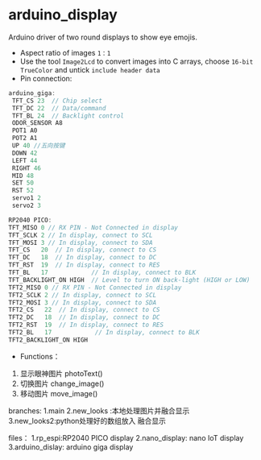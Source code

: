 # arduino_display

Arduino driver of two round displays to show eye emojis.

* Aspect ratio of images `1：1`
* Use the tool `Image2Lcd` to convert images into C arrays, choose `16-bit TrueColor` and untick `include header data`
* Pin connection:
```C
arduino_giga:
 TFT_CS 23  // Chip select
 TFT_DC 22  // Data/command
 TFT_BL 24  // Backlight control
 ODOR_SENSOR A8
 POT1 A0
 POT2 A1
 UP 40 //五向按键
 DOWN 42
 LEFT 44
 RIGHT 46
 MID 48
 SET 50
 RST 52
 servo1 2
 servo2 3

RP2040 PICO:
TFT_MISO 0 // RX PIN - Not Connected in display
TFT_SCLK 2 // In display, connect to SCL
TFT_MOSI 3 // In display, connect to SDA
TFT_CS   20  // In display, connect to CS
TFT_DC   18  // In display, connect to DC
TFT_RST  19  // In display, connect to RES
TFT_BL   17            // In display, connect to BLK
TFT_BACKLIGHT_ON HIGH  // Level to turn ON back-light (HIGH or LOW)
TFT2_MISO 0 // RX PIN - Not Connected in display
TFT2_SCLK 2 // In display, connect to SCL
TFT2_MOSI 3 // In display, connect to SDA
TFT2_CS   22  // In display, connect to CS
TFT2_DC   18  // In display, connect to DC
TFT2_RST  19  // In display, connect to RES
TFT2_BL   17            // In display, connect to BLK
TFT2_BACKLIGHT_ON HIGH  
``` 
* Functions：
 1. 显示眼神图片 photoText()
 2. 切换图片 change_image()
 3. 移动图片 move_image()


 branches:
 1.main
 2.new_looks :本地处理图片并融合显示
 3.new_looks2:python处理好的数组放入 融合显示

 files：
 1.rp_espi:RP2040 PICO display
 2.nano_display: nano IoT display
 3.arduino_dislay: arduino giga display
